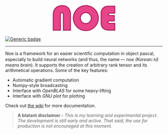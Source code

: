 <div align="center">
<img src="assets/noe-txt.png" alt="logo" width="200px"></img>
</div>

[![Generic badge](https://img.shields.io/badge/license-MIT-green.svg)](https://shields.io/)

***

Noe is a framework for an easier scientific computation in object pascal, especially to build neural networks (and thus, the name — *noe (Korean:뇌) means brain*). It supports the creation of arbitrary rank tensor and its arithmetical operations. Some of the key features:
- Automatic gradient computation
- Numpy-style broadcasting
- Interface with *OpenBLAS* for some heavy-lifting
- Interface with *GNU plot* for plotting

Check out [the wiki](https://github.com/ariaghora/noe/wiki) for more documentation.

> **A blatant disclaimer -** *This is my learning and experimental project. The development is still early and active. That said, the use for production is not encouraged at this moment.*
